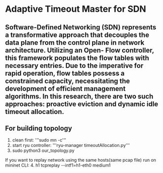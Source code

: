# Adaptive Timeout Master for SDN

Software-Defined Networking (SDN) represents a
transformative approach that decouples the data plane from
the control plane in network architecture. Utilizing an Open-
Flow controller, this framework populates the flow tables with
necessary entries. Due to the imperative for rapid operation,
flow tables possess a constrained capacity, necessitating the
development of efficient management algorithms. In this research,
there are two such approaches: proactive eviction and dynamic
idle timeout allocation.
----------------------------------
## For building topology
1. clean first: '''sudo mn -c'''
2. start ryu controller: '''ryu-manager timeoutAllocation.py'''
3. sudo python3 our_topology.py

If you want to replay network using the same hosts(same pcap file) run on mininet CLI:
4. h1 tcpreplay --intf1=h1-eth0 medium1
